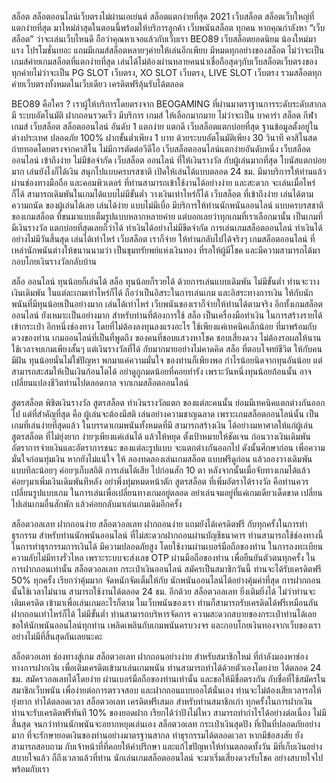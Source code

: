 สล็อต สล็อตออนไลน์เว็บตรงไม่ผ่านเอเย่นต์ สล็อตแตกง่ายที่สุด 2021
          เว็บสล็อต สล็อตเว็บใหญ่ที่แตกง่ายที่สุด มาใหม่ล่าสุดในตอนนี้พร้อมให้บริการลูกค้า เว็บพนันสล็อต ทุกคน หากคุณกำลังหา “เว็บสล็อต” ว่าจะเล่นเว็บไหนดี ถือว่าคุณหาเจอแล้วกับเว็บเรา BEO89 เว็บสล็อตยอดนิยม น้องใหม่มาแรง โปรโมชั่นเยอะ แถมมีเกมส์สล็อตหลายๆค่ายให้เล่นอีกเพียบ มีหมดทุกอย่างของสล็อต ไม่ว่าจะเป็นเกมส์ค่ายเกมสล็อตที่แตกง่ายที่สุด เล่นได้ไม่ต้องผ่านหลายคนน่าเชื่อถือสุดๆกับเว็บสล็อตเว็บตรงของทุกค่ายไม่ว่าจะเป็น PG SLOT เว็บตรง, XO SLOT เว็บตรง, LIVE SLOT เว็บตรง รวมสล็อตทุกค่ายเว็บตรงทั้งหมดในเว็บเดียว เครดิตฟรีลุ้นรับได้ตลอด





BEO89 คือใคร ?
เราผู้ให้บริการโดยตรงจาก BEOGAMING ที่ผ่านมาตราฐานการระดับระดับสากล
มี ระบบอัตโนมัติ ฝากถอนรวดเร็ว
มีบริการ เกมส์ ให้เลือกมากมาย ไม่ว่าจะเป็น บาคาร่า สล็อต กีฬา เกมส์
เว็บสล็อต สล็อตออนไลน์ อันดับ 1 แตกง่าย แตกดี
เว็บสล็อตแตกบ่อยที่สุด
ฐานข้อมูลตั้งอยู่ในต่างประเทศ ปลอดภัย 100%
ฝากขั้นต่ำเพียง 1 บาท ด้วยระบบอัตโนมัติเพียง 30 วินาที
คาสิโนสด ถ่ายทอดโดยตรงจากคาสิโน ไม่มีการตัดต่อวีดีโอ
เว็บสล็อตออนไลน์แตกง่ายอันดับหนึ่ง
เว็บสล็อต ออนไลน์ เข้าถึงง่าย ไม่มีข้อจำกัด
เว็บสล็อต ออนไลน์ ที่ให้เงินรางวัล กับผู้เล่นมากที่สุด โบนัสแตกบ่อยมาก เล่นยังไงก็ได้เงิน สนุกไปแบบครบรสชาติ เปิดให้เล่นได้แบบตลอด 24 ชม. มีมาบริการให้ท่านแล้ว ผ่านช่องทางมือถือ และคอมพิวเตอร์ ที่ท่านสามารถเข้าใช้งานได้อย่างง่าย และสะดวก จะเล่นเมื่อไหร่ก็ได้ สามารถเดิมพันในเกมได้แบบไม่มีขั้นต่ำ วางเงินเท่าไหร่ก็ได้ เว็บสล็อต ที่เข้าถึงง่าย เล่นได้ตามความถนัด ของผู้เล่นได้เลย เล่นได้ง่าย แบบไม่มีเบื่อ มีบริการให้ท่านนักพนันออนไลน์ แบบครบรสชาติของเกมสล็อต ที่ขนมาแบบเต็มรูปแบบหลากหลายค่าย แต่บอกเลยว่าทุกเกมที่เราเลือกมานั้น เป็นเกมที่มีเงินรางวัล แตกบ่อยที่สุดเลยก็ว่าได้ ทำเงินได้อย่างไม่มีขีดจำกัด การเล่นเกมสล็อตออนไลน์ ทำเงินได้อย่างไม่มีวันสิ้นสุด เล่นได้เท่าไหร่ เว็บสล็อต เราก็จ่าย ให้ท่านกลับไปได้จริงๆ เกมสล็อตออนไลน์ ที่เหล่านักพนันต่างให้ขนานนามว่า เป็นขุมทรัยพย์แห่งเงินทอง ที่รอให้ผู้มีโชค และมีความสามารถได้มา กอบโกยเงินรางวัลกลับบ้าน

สล็อ ออนไลน์ ทุนน้อยก็เล่นได้
สล็อ ทุนน้อยก็รวยได้ ด้วยการเล่นแบบเดิมพัน ไม่มีขั้นต่ำ ท่านจะวางเงินเดิมพัน ในแต่ละเกมเท่าไหร่ก็ได้ ถือว่าเป็นอิสระในการเล่นเกม และอิสระทางการเงิน  ให้กับนักพนันที่มีทุนน้อยเป็นอย่างมาก เล่นได้เท่าไหร่ เว็บพนันของเราก็จ่ายให้ท่านได้ตามจริง อีกทั้งเกมสล็อตออนไลน์ ยังเหมาะเป็นอย่างมาก สำหรับท่านที่ต้องการใช้ สล็อ เป็นเครื่องมือทำเงิน ในการสร้างรายได้เข้ากระเป๋า อีกหนึ่งช่องทาง โดยที่ไม่ต้องลงทุนลงแรงอะไร ใช้เพียงแค่เทคนิคเล็กน้อย ที่มาพร้อมกับดวงของท่าน เกมออนไลน์ที่เป็นที่พูดถึง ของคนที่ชอบแสวงหาโชค ชอบเสี่ยงดวง ไม่ต้องรอผลให้นาน ใช้เวลาจบเกมเพียงสั้นๆ แต่เงินรางวัลที่ได้ กับมากมายอย่างไม่คาดคิด สล็อ ที่ตอบโจทย์ชีวิต ให้กับคนมีฝัน ทุนน้อยนั่นไม่ใช่ปัญหา พกมาแค่ความมั่นใจ ของท่านก็เพียงพอ กำไรน้อยนิดจากทุนอันน้อย แต่สามารถสะสมให้เป็นเงินก้อนโตได้ อย่าดูถูกมดน้อยที่คอยทำรัง เพราะวันหนึ่งทุนน้อยก้อนนั้น อาจเปลี่ยนแปลงชีวิตท่านไปตลอดกาล จากเกมสล็อตออนไลน์

สูตรสล็อต พิชิตเงินรางวัล
สูตรสล็อต ทำเงินรางวัลแตก ของแต่ละคนนั้น ย่อมมีเทคนิคแตกต่างกันออกไป แต่ที่สำคัญที่สุด คือ ผู้เล่นจะต้องมีสติ เล่นอย่างความชาญฉลาด เพราะเกมสล็อตออนไลน์นั้น เป็นเกมที่เล่นง่ายที่สุดแล้ว ในบรรดาเกมพนันทั้งหมดที่มี  สามารถสร้างเงิน ได้อย่างมหาศาลให้แก่ผู้เล่น สูตรสล็อต ที่ไม่ยุ่งยาก ง่ายๆเพียงแค่เล่นได้ แล้วให้หยุด ตั้งเป้าหมายให้ชัดเจน ก่อนวางเงินเดิมพัน อัตราการจ่ายเงินและอัตราการชนะ ของแต่ละรูปแบบ จะแตกต่างกันออกไป ดังนั้นศึกษาก่อน เพื่อความมั่นใจก่อนทุ่มเงิน หากยังไม่แน่ใจ ให้ ลองทดลองเล่นเกมสล็อต แบบฟรีดูก่อน แล้วลองวางเดิมพัน แบบทีละน้อยๆ ค่อยๆเก็บสถิติ การเล่นได้เสีย ไปก่อนสัก 10 ตา หลังจากนั้นเมื่อจับทางเกมได้แล้ว ค่อยๆมาเพิ่มเงินเดิมพันทีหลัง อย่าพึ่งทุ่มหมดหน้าตัก สูตรสล็อต ที่เพิ่มอัตราได้รางวัล คือท่านควรเปลี่ยนรูปแบบเกม ในการเล่นเพื่อเปลี่ยนทางเกมอยู่ตลอด อย่าเล่นจมอยู่ที่แค่เกมเดียวเด็ดขาด เปลี่ยนไปเล่นเกมอื่นสักพัก แล้วค่อยกลับมาเล่นเกมเดิมอีกครั้ง

สล็อตวอลเลท ฝากถอนง่าย
สล็อตวอลเลท ฝากถอนง่าย แถมยังได้เครดิตฟรี กับทุกครั้งในการทำธุรกรรม สำหรับท่านนักพนันออนไลน์ ที่ไม่สะดวกฝากถอนผ่านบัญชีธนาคาร ท่านสามารถใช้ช่องทางนี้ ในการทำธุรกรรมการเงินได้ มีความปลอดภัยสูง โดยใช้งานผ่านเบอร์มือถือของท่าน ในการลงทะเบียน ความลับไม่มีทางรั่วไหล เพราะระบบจะส่งเลข OTP ผ่านมือถือของท่าน เพื่อยืนยันตัวตนทุกครั้ง ในการฝากถอนเท่านั้น สล็อตวอลเลท กระเป๋าเงินออนไลน์ สมัครเป็นสมาชิกวันนี้ ท่านจะได้รับเครดิตฟรี 50% ทุกครั้ง เรียกว่าคุ้มมาก จัดหนักจัดเต็มให้กับ นักพนันออนไลน์ได้อย่างคุ้มค่าที่สุด การฝากถอนนั้นใช้เวลาไม่นาน สามารถใช้งานได้ตลอด 24 ชม. อีกด้วย สล็อตวอลเลท ยิ่งเติมยิ่งได้ ไม่ว่าท่านจะเติมเครดิต เข้ามาเพื่อเล่นเกมอะไรก็ตาม ในเว็บพนันของเรา ท่านก็สามารถรับเครดิตได้ฟรีเหมือนกัน ฝากถอนเท่าไหร่ก็ได้ ไม่มีขั้นต่ำ ท่านสามารถบริหารจัดการ ความสะดวกสบายของกระเป๋าท่านได้เลย ขอให้นักพนันออนไลน์ทุกท่าน เพลิดเพลินกับเกมพนันครบวงจร และกอบโกยเงินทองจากเว็บของเรา อย่างไม่มีที่สิ้นสุดกันเลยนะคะ

สล็อตวอเลท ช่องทางสู่เกม
สล็อตวอเลท ฝากถอนอย่างง่าย สำหรับสมาชิกใหม่ ที่กำลังมองหาช่องทางการฝากเงิน เพื่อเติมเครดิตเข้ามาเล่นเกมพนัน  ท่านสามารถทำได้ด้วยตัวเองโดยง่าย ได้ตลอด 24 ชม. สมัครวอลเลทได้โดยง่าย ผ่านเบอร์มือถือของท่านเท่านั้น และขอให้มีชื่อตรงกัน กับชื่อที่ใช้สมัครในสมาชิกเว็บพนัน เพื่อง่ายต่อการตรวจสอบ และฝากถอนแบบออโต้นั่นเอง ท่านจะไม่ต้องเสียเวลารอให้ยุ่งยาก ทำได้ตลอดเวลา สล็อตวอเลท เครดิตฟรีเสมอ สำหรับท่านสมาชิกเก่า ทุกครั้งในการฝากเงิน ท่านจะรับเครดิตฟรีทันที 10% ของยอดฝาก เรียกได้ว่าปังไม่ไหว สามารถทำกำไรได้อย่างต่อเนื่อง ไม่มีสิ้นสุด จนกว่าท่านนักพนันจะอยากหยุดเล่นเอง  สล็อตวอเลท กระเป๋าเงินสุดปัง ที่เป็นที่ปลอดภัยอย่างมาก ที่จะรักษายอดเงินของท่านอย่างมาตรฐานสากล ทำธุรกรรมได้ตลอดเวลา หากมีข้อสงสัย ยังสามารถสอบถาม กับเจ้าหน้าที่ที่คอยให้คำปรึกษา และแก้ไขปัญหาให้ท่านตลอดทั้งวัน มีที่เก็บเงินอย่างสบายใจแล้ว ก็ถึงเวลาแล้วที่ท่าน นักเล่นเกมสล็อตออนไลน์ จะมาเริ่มเสี่ยงดวงรับโชค อย่างสบายใจไปพร้อมกับเรา
